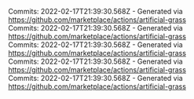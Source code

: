 Commits: 2022-02-17T21:39:30.568Z - Generated via https://github.com/marketplace/actions/artificial-grass
<br>
Commits: 2022-02-17T21:39:30.568Z - Generated via https://github.com/marketplace/actions/artificial-grass
<br>
Commits: 2022-02-17T21:39:30.568Z - Generated via https://github.com/marketplace/actions/artificial-grass
<br>
Commits: 2022-02-17T21:39:30.568Z - Generated via https://github.com/marketplace/actions/artificial-grass
<br>
Commits: 2022-02-17T21:39:30.568Z - Generated via https://github.com/marketplace/actions/artificial-grass
<br>
